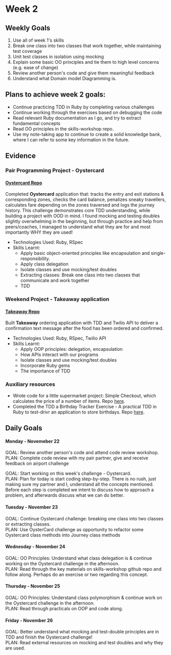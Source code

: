 # Week 2

## Weekly Goals

1. Use all of week 1's skills
2. Break one class into two classes that work together, while maintaining test coverage
3. Unit test classes in isolation using mocking
4. Explain some basic OO principles and tie them to high level concerns (e.g. ease of change)
5. Review another person's code and give them meaningful feedback
6. Understand what Domain model Diagramming is.

## Plans to achieve week 2 goals:

- Continue practicing TDD in Ruby by completing various challenges
- Continue working through the exercises based on debugging the code
- Read relevant Ruby documentation as I go, and try to extract fundamental concepts 
- Read OO principles in the skills-workshop repo. 
- Use my note-taking app to continue to create a solid knowledge bank, where I can refer to some key information in the future. 


## Evidence

### Pair Programming Project - Oystercard
#### [Oystercard Repo](https://github.com/giorgigutsaevi/oystercard)

Completed **Oystercard** application that: tracks the entry and exit stations & corresponding zones, checks the card balance, penalizes sneaky travellers, calculates fare depending on the zones traversed and logs the journey history. This challenge demonstrates core TDD understanding, while building a project with OOD in mind. I found mocking and testing doubles slightly overwhelming in the beginning, but through practice and help from peers/coaches, I managed to understand what they are for and most importantly WHY they are used! 

- Technologies Used: Ruby, RSpec
- Skills Learnt:
	- Apply basic object-oriented principles like encapsulation and single-responsibility.
	- Apply class delegation
	- Isolate classes and use mocking/test doubles
	- Extracting classes: Break one class into two classes that communicate and work together
	- TDD


### Weekend Project - Takeaway application
#### [Takeaway Repo](https://github.com/giorgigutsaevi/takeaway-challenge)

Built **Takeaway** ordering application with TDD and Twilio API to deliver a confirmation text message after the food has been ordered and confirmed.

- Technologies Used: Ruby, RSpec, Twilio API
- Skills Learnt:
	- Apply OOP principles: delegation, encapsulation
	- How APIs interact with our programs
	- Isolate classes and use mocking/test doubles
	- Incorporate Ruby gems
	- The importance of TDD

### Auxiliary resources

- Wrote code for a little supermarket project: Simple Checkout, which calculates the price of a number of items. Repo [here](https://github.com/giorgigutsaevi/simple-checkout). 
- Completed the TDD a Birthday Tracker Exercise - A practical TDD in Ruby to test-drivr an application to store birthdays. Repo [here](https://github.com/giorgigutsaevi/birthdays).
  

## Daily Goals 
#### Monday - Novemeber 22

GOAL: Review another person's code and attend code review workshop.\
PLAN: Complete code review with my pair partner, give and receive feedback on airport challenge

GOAL: Start working on this week's challenge - Oystercard.\
PLAN: Plan for today is start coding step-by-step. There is no rush, just making sure my partner and I, understand all the concepts mentioned. Before each step is completed we intent to discuss how to approach a problem, and afterwards discuss what we can do better. 

#### Tuesday - November 23

GOAL: Continue Oystercard challenge: breaking one class into two classes or extracting classes.\
PLAN: Use OysterCard challenge as opportunity to refactor some Oystercard class methods into Journey class methods

#### Wednesday - November 24

GOAL: OO Principles: Understand what class delegation is & continue working on the Oystercard challenge in the afternoon.\
PLAN: Read through the key materials on skills-workshop github repo and follow along. Perhaps do an exercise or two regarding this concept. 

#### Thursday - November 25

GOAL: OO Principles: Understand class polymorphism & continue work on the Oystercard challenge in the afternoon.\
PLAN: Read through practicals on OOP and code along. 

#### Friday - November 26

GOAL: Better understand what mocking and test-double principles are in TDD and finish the Oystercard challenge! \
PLAN: Read external resources on mocking and test doubles and why they are used. 